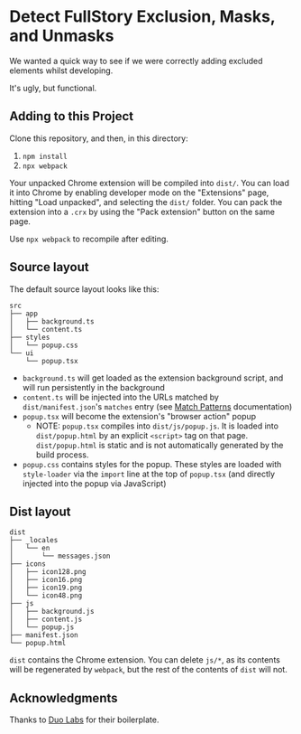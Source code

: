 # Detect FullStory Exclusion, Masks, and Unmasks

We wanted a quick way to see if we were correctly adding excluded elements whilst developing.

It's ugly, but functional.

## Adding to this Project

Clone this repository, and then, in this directory:

1. `npm install`
2. `npx webpack`

Your unpacked Chrome extension will be compiled into `dist/`. You can load it into Chrome by enabling developer mode on the "Extensions" page, hitting "Load unpacked", and selecting the `dist/` folder. You can pack the extension into a `.crx` by using the "Pack extension" button on the same page.

Use `npx webpack` to recompile after editing.

## Source layout

The default source layout looks like this:

```
src
├── app
│   ├── background.ts
│   └── content.ts
├── styles
│   └── popup.css
└── ui
    └── popup.tsx
```

- `background.ts` will get loaded as the extension background script, and will run persistently in the background
- `content.ts` will be injected into the URLs matched by `dist/manifest.json`'s `matches` entry (see [Match Patterns](https://developer.chrome.com/extensions/match_patterns) documentation)
- `popup.tsx` will become the extension's "browser action" popup
  - NOTE: `popup.tsx` compiles into `dist/js/popup.js`. It is loaded into `dist/popup.html` by an explicit `<script>` tag on that page. `dist/popup.html` is static and is not automatically generated by the build process.
- `popup.css` contains styles for the popup. These styles are loaded with `style-loader` via the `import` line at the top of `popup.tsx` (and directly injected into the popup via JavaScript)

## Dist layout

```
dist
├── _locales
│   └── en
│       └── messages.json
├── icons
│   ├── icon128.png
│   ├── icon16.png
│   ├── icon19.png
│   └── icon48.png
├── js
│   ├── background.js
│   ├── content.js
│   └── popup.js
├── manifest.json
└── popup.html
```

`dist` contains the Chrome extension. You can delete `js/*`, as its contents will be regenerated by `webpack`, but the rest of the contents of `dist` will not.

## Acknowledgments

Thanks to [Duo Labs](https://github.com/duo-labs/chrome-extension-boilerplate) for their boilerplate.
